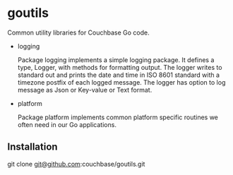 # goutils
Common utility libraries for Couchbase Go code.

* logging

   Package logging implements a simple logging package. It defines a type,
   Logger, with methods for formatting output. The logger writes to standard out
   and prints the date and time in ISO 8601 standard with a timezone postfix
   of each logged message. The logger has option to log message as Json or
   Key-value or Text format.

* platform

  Package platform implements common platform specific routines we often need
  in our Go applications.

## Installation

git clone git@github.com:couchbase/goutils.git
